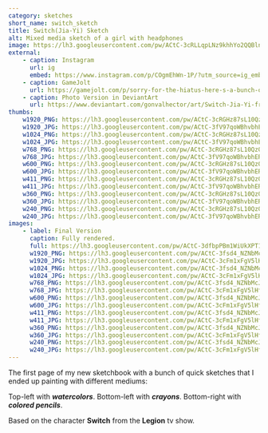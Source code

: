 ```yaml
---
category: sketches
short_name: switch_sketch
title: Switch(Jia-Yi) Sketch
alt: Mixed media sketch of a girl with headphones
image: https://lh3.googleusercontent.com/pw/ACtC-3cRLLqpLNz9khhYo2QQBlnjay30l1H1PgP3oiPMWlQgzaJGfT1k6RK1rOgapauswQgZcBp126Pa6tUufUmjN1SDkbScQ8R0_pA0bi8TjrToK0e6BPOO4Pozo8coVPJOYRXqd1w6lE9hpdqMZEfdI5Si=w1200-h630-no?authuser=0
external:
    - caption: Instagram
      url: ig
      embed: https://www.instagram.com/p/COgmEhWn-1P/?utm_source=ig_embed&amp;utm_campaign=loading
    - caption: GameJolt
      url: https://gamejolt.com/p/sorry-for-the-hiatus-here-s-a-bunch-of-quick-sketches-of-switch-xnur5iyt
    - caption: Photo Version in DeviantArt
      url: https://www.deviantart.com/gonvalhector/art/Switch-Jia-Yi-from-Legion-878568070
thumbs:
    w1920_PNG: https://lh3.googleusercontent.com/pw/ACtC-3cRGHz87sL10QzON178PP1iCP6whSAuhbQ5IC2vQ_qAGu9VZ5v5jE_FC4Ds6NBbSMALrzTVtFMjx9BkfslP3umFY2OhlB8wvBZg6zC2-nWWgi2_JSuSOFTyjgZZ7BD-jd-JwkkHx6392sBO8koWz3uZ=w355
    w1920_JPG: https://lh3.googleusercontent.com/pw/ACtC-3fV97qoWBhvbhERE3UesXFUWyCEWgH5GoRKLkPnHYIgA_RZp29Oq7_INmVlg4Q54cfZSkxYcrThOktNYDIYiRk0pV3XHDVUsaE74NHzmHLIEjdmW0Iu8OzO4O1czITaiUnnnN1U1W39wjntG1Um327U=w355
    w1024_PNG: https://lh3.googleusercontent.com/pw/ACtC-3cRGHz87sL10QzON178PP1iCP6whSAuhbQ5IC2vQ_qAGu9VZ5v5jE_FC4Ds6NBbSMALrzTVtFMjx9BkfslP3umFY2OhlB8wvBZg6zC2-nWWgi2_JSuSOFTyjgZZ7BD-jd-JwkkHx6392sBO8koWz3uZ=w284
    w1024_JPG: https://lh3.googleusercontent.com/pw/ACtC-3fV97qoWBhvbhERE3UesXFUWyCEWgH5GoRKLkPnHYIgA_RZp29Oq7_INmVlg4Q54cfZSkxYcrThOktNYDIYiRk0pV3XHDVUsaE74NHzmHLIEjdmW0Iu8OzO4O1czITaiUnnnN1U1W39wjntG1Um327U=w284
    w768_PNG: https://lh3.googleusercontent.com/pw/ACtC-3cRGHz87sL10QzON178PP1iCP6whSAuhbQ5IC2vQ_qAGu9VZ5v5jE_FC4Ds6NBbSMALrzTVtFMjx9BkfslP3umFY2OhlB8wvBZg6zC2-nWWgi2_JSuSOFTyjgZZ7BD-jd-JwkkHx6392sBO8koWz3uZ=w213
    w768_JPG: https://lh3.googleusercontent.com/pw/ACtC-3fV97qoWBhvbhERE3UesXFUWyCEWgH5GoRKLkPnHYIgA_RZp29Oq7_INmVlg4Q54cfZSkxYcrThOktNYDIYiRk0pV3XHDVUsaE74NHzmHLIEjdmW0Iu8OzO4O1czITaiUnnnN1U1W39wjntG1Um327U=w213
    w600_PNG: https://lh3.googleusercontent.com/pw/ACtC-3cRGHz87sL10QzON178PP1iCP6whSAuhbQ5IC2vQ_qAGu9VZ5v5jE_FC4Ds6NBbSMALrzTVtFMjx9BkfslP3umFY2OhlB8wvBZg6zC2-nWWgi2_JSuSOFTyjgZZ7BD-jd-JwkkHx6392sBO8koWz3uZ=w166
    w600_JPG: https://lh3.googleusercontent.com/pw/ACtC-3fV97qoWBhvbhERE3UesXFUWyCEWgH5GoRKLkPnHYIgA_RZp29Oq7_INmVlg4Q54cfZSkxYcrThOktNYDIYiRk0pV3XHDVUsaE74NHzmHLIEjdmW0Iu8OzO4O1czITaiUnnnN1U1W39wjntG1Um327U=w166
    w411_PNG: https://lh3.googleusercontent.com/pw/ACtC-3cRGHz87sL10QzON178PP1iCP6whSAuhbQ5IC2vQ_qAGu9VZ5v5jE_FC4Ds6NBbSMALrzTVtFMjx9BkfslP3umFY2OhlB8wvBZg6zC2-nWWgi2_JSuSOFTyjgZZ7BD-jd-JwkkHx6392sBO8koWz3uZ=w114
    w411_JPG: https://lh3.googleusercontent.com/pw/ACtC-3fV97qoWBhvbhERE3UesXFUWyCEWgH5GoRKLkPnHYIgA_RZp29Oq7_INmVlg4Q54cfZSkxYcrThOktNYDIYiRk0pV3XHDVUsaE74NHzmHLIEjdmW0Iu8OzO4O1czITaiUnnnN1U1W39wjntG1Um327U=w114
    w360_PNG: https://lh3.googleusercontent.com/pw/ACtC-3cRGHz87sL10QzON178PP1iCP6whSAuhbQ5IC2vQ_qAGu9VZ5v5jE_FC4Ds6NBbSMALrzTVtFMjx9BkfslP3umFY2OhlB8wvBZg6zC2-nWWgi2_JSuSOFTyjgZZ7BD-jd-JwkkHx6392sBO8koWz3uZ=w100
    w360_JPG: https://lh3.googleusercontent.com/pw/ACtC-3fV97qoWBhvbhERE3UesXFUWyCEWgH5GoRKLkPnHYIgA_RZp29Oq7_INmVlg4Q54cfZSkxYcrThOktNYDIYiRk0pV3XHDVUsaE74NHzmHLIEjdmW0Iu8OzO4O1czITaiUnnnN1U1W39wjntG1Um327U=w100
    w240_PNG: https://lh3.googleusercontent.com/pw/ACtC-3cRGHz87sL10QzON178PP1iCP6whSAuhbQ5IC2vQ_qAGu9VZ5v5jE_FC4Ds6NBbSMALrzTVtFMjx9BkfslP3umFY2OhlB8wvBZg6zC2-nWWgi2_JSuSOFTyjgZZ7BD-jd-JwkkHx6392sBO8koWz3uZ=w66
    w240_JPG: https://lh3.googleusercontent.com/pw/ACtC-3fV97qoWBhvbhERE3UesXFUWyCEWgH5GoRKLkPnHYIgA_RZp29Oq7_INmVlg4Q54cfZSkxYcrThOktNYDIYiRk0pV3XHDVUsaE74NHzmHLIEjdmW0Iu8OzO4O1czITaiUnnnN1U1W39wjntG1Um327U=w66
images:
    - label: Final Version
      caption: Fully rendered.
      full: https://lh3.googleusercontent.com/pw/ACtC-3dfbpPBm1WiUkXPT1JYg06IlYfFJPwHvp53sYPN-di-T_E_aFSi6a9yRQ8S2LrEj935YXgJhQYpH3OkMcDUTETocy8UV2A_pUlVMkYcuTzYKbelR0EDv5uxYygqwovJYeqOAgYkUMH9L8lD7ayt0OIC=w1080
      w1920_PNG: https://lh3.googleusercontent.com/pw/ACtC-3fsd4_NZNbMcJw0_BJEk8nArP-28zBA8pUEYS5IiEIlkkztXhepXIqyeay18x18EFBeVORd-JQdS1fZ2ZtTywDH2DqawsXprvPKAO7pLxV_9cdPzgL6WykODwPlJEu0oHlvavlzGXYtGb9eH8pDl-Aq=w850
      w1920_JPG: https://lh3.googleusercontent.com/pw/ACtC-3cFm1xFgV5lHfR4JRtFMyOaDJ46e6YtYY5fzsmq3dpT5Op_CI3UiEwP5Tk7g8MWCtTOTvU7Y9vzEyP2VHx5Ix2JSM9oKTnDFn9VbUvWRJ8ybx-3btKfSdMV8KpLmv4noKvJZF-fuP0tH4-ih7T01UMe=w850
      w1024_PNG: https://lh3.googleusercontent.com/pw/ACtC-3fsd4_NZNbMcJw0_BJEk8nArP-28zBA8pUEYS5IiEIlkkztXhepXIqyeay18x18EFBeVORd-JQdS1fZ2ZtTywDH2DqawsXprvPKAO7pLxV_9cdPzgL6WykODwPlJEu0oHlvavlzGXYtGb9eH8pDl-Aq=w711
      w1024_JPG: https://lh3.googleusercontent.com/pw/ACtC-3cFm1xFgV5lHfR4JRtFMyOaDJ46e6YtYY5fzsmq3dpT5Op_CI3UiEwP5Tk7g8MWCtTOTvU7Y9vzEyP2VHx5Ix2JSM9oKTnDFn9VbUvWRJ8ybx-3btKfSdMV8KpLmv4noKvJZF-fuP0tH4-ih7T01UMe=w711
      w768_PNG: https://lh3.googleusercontent.com/pw/ACtC-3fsd4_NZNbMcJw0_BJEk8nArP-28zBA8pUEYS5IiEIlkkztXhepXIqyeay18x18EFBeVORd-JQdS1fZ2ZtTywDH2DqawsXprvPKAO7pLxV_9cdPzgL6WykODwPlJEu0oHlvavlzGXYtGb9eH8pDl-Aq=w533
      w768_JPG: https://lh3.googleusercontent.com/pw/ACtC-3cFm1xFgV5lHfR4JRtFMyOaDJ46e6YtYY5fzsmq3dpT5Op_CI3UiEwP5Tk7g8MWCtTOTvU7Y9vzEyP2VHx5Ix2JSM9oKTnDFn9VbUvWRJ8ybx-3btKfSdMV8KpLmv4noKvJZF-fuP0tH4-ih7T01UMe=w533
      w600_PNG: https://lh3.googleusercontent.com/pw/ACtC-3fsd4_NZNbMcJw0_BJEk8nArP-28zBA8pUEYS5IiEIlkkztXhepXIqyeay18x18EFBeVORd-JQdS1fZ2ZtTywDH2DqawsXprvPKAO7pLxV_9cdPzgL6WykODwPlJEu0oHlvavlzGXYtGb9eH8pDl-Aq=w416
      w600_JPG: https://lh3.googleusercontent.com/pw/ACtC-3cFm1xFgV5lHfR4JRtFMyOaDJ46e6YtYY5fzsmq3dpT5Op_CI3UiEwP5Tk7g8MWCtTOTvU7Y9vzEyP2VHx5Ix2JSM9oKTnDFn9VbUvWRJ8ybx-3btKfSdMV8KpLmv4noKvJZF-fuP0tH4-ih7T01UMe=w416
      w411_PNG: https://lh3.googleusercontent.com/pw/ACtC-3fsd4_NZNbMcJw0_BJEk8nArP-28zBA8pUEYS5IiEIlkkztXhepXIqyeay18x18EFBeVORd-JQdS1fZ2ZtTywDH2DqawsXprvPKAO7pLxV_9cdPzgL6WykODwPlJEu0oHlvavlzGXYtGb9eH8pDl-Aq=w285
      w411_JPG: https://lh3.googleusercontent.com/pw/ACtC-3cFm1xFgV5lHfR4JRtFMyOaDJ46e6YtYY5fzsmq3dpT5Op_CI3UiEwP5Tk7g8MWCtTOTvU7Y9vzEyP2VHx5Ix2JSM9oKTnDFn9VbUvWRJ8ybx-3btKfSdMV8KpLmv4noKvJZF-fuP0tH4-ih7T01UMe=w285
      w360_PNG: https://lh3.googleusercontent.com/pw/ACtC-3fsd4_NZNbMcJw0_BJEk8nArP-28zBA8pUEYS5IiEIlkkztXhepXIqyeay18x18EFBeVORd-JQdS1fZ2ZtTywDH2DqawsXprvPKAO7pLxV_9cdPzgL6WykODwPlJEu0oHlvavlzGXYtGb9eH8pDl-Aq=w250
      w360_JPG: https://lh3.googleusercontent.com/pw/ACtC-3cFm1xFgV5lHfR4JRtFMyOaDJ46e6YtYY5fzsmq3dpT5Op_CI3UiEwP5Tk7g8MWCtTOTvU7Y9vzEyP2VHx5Ix2JSM9oKTnDFn9VbUvWRJ8ybx-3btKfSdMV8KpLmv4noKvJZF-fuP0tH4-ih7T01UMe=w250
      w240_PNG: https://lh3.googleusercontent.com/pw/ACtC-3fsd4_NZNbMcJw0_BJEk8nArP-28zBA8pUEYS5IiEIlkkztXhepXIqyeay18x18EFBeVORd-JQdS1fZ2ZtTywDH2DqawsXprvPKAO7pLxV_9cdPzgL6WykODwPlJEu0oHlvavlzGXYtGb9eH8pDl-Aq=w166
      w240_JPG: https://lh3.googleusercontent.com/pw/ACtC-3cFm1xFgV5lHfR4JRtFMyOaDJ46e6YtYY5fzsmq3dpT5Op_CI3UiEwP5Tk7g8MWCtTOTvU7Y9vzEyP2VHx5Ix2JSM9oKTnDFn9VbUvWRJ8ybx-3btKfSdMV8KpLmv4noKvJZF-fuP0tH4-ih7T01UMe=w166
---
```


The first page of my new sketchbook with a bunch of quick sketches that I ended up painting with different mediums:

Top-left with ***watercolors***.
Bottom-left with ***crayons***.
Bottom-right with ***colored pencils***.

Based on the character **Switch** from the **Legion** tv show.
